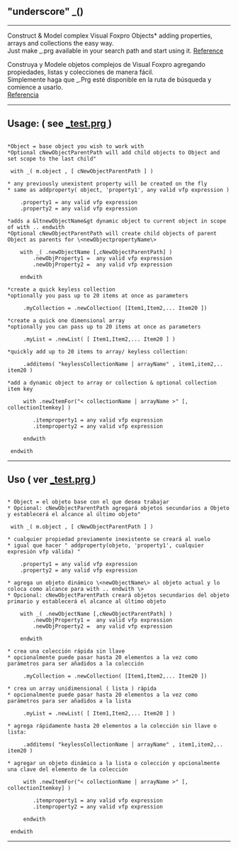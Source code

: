   
## "underscore" \_() 

********************************

Construct &amp; Model complex Visual Foxpro Objects*  adding properties, arrays and collections the easy way.  
Just make \_.prg available in your search path and start using it. 
<a  href='#en'> Reference </a>


Construya y Modele objetos complejos de Visual Foxpro agregando propiedades, listas y colecciones de manera fácil.  
Simplemente haga que \_.Prg esté disponible en la ruta de búsqueda y comience a usarlo.  
<a href='#es'> Referencia <a>

**********************************
<a id='en'></a>
## Usage: ( see <a href='https://github.com/nftools/underscore/blob/master/_Test.prg'> \_test.prg </a>)

```

*Object = base object you wish to work with
*Optional cNewObjectParentPath will add child objects to Object and set scope to the last child"

 with _( m.object , [ cNewObjectParentPath ] )  

* any previously unexistent property will be created on the fly
* same as addproperty( object, 'property1', any valid vfp expression )

	.property1 = any valid vfp expression
	.property2 = any valid vfp expression

*adds a &ltnewObjectName&gt dynamic object to current object in scope of with .. endwith
*Optional cNewObjectParentPath will create child objects of parent Object as parents for \<newObjectpropertyName\>

	with _( .newObjectName [,cNewObjectParentPath] )  
		.newObjProperty1 =  any valid vfp expression
		.newObjProperty2 =  any valid vfp expression

	endwith

*create a quick keyless collection
*optionally you pass up to 20 items at once as parameters

	 .myCollection = .newCollection( [Item1,Item2,... Item20 ]) 

*create a quick one dimensional array
*optionally you can pass up to 20 items at once as parameters

	 .myList = .newList( [ Item1,Item2,... Item20 ] ) 

*quickly add up to 20 items to array/ keyless collection:

	 .additems( "keylessCollectionName │ arrayName" , item1,item2,.. item20 ) 

*add a dynamic object to array or collection & optional collection item key

	 with .newItemFor("< collectionName │ arrayName >" [, collectionItemkey] )

		.itemproperty1 = any valid vfp expression
		.itemproperty2 = any valid vfp expression

	 endwith

 endwith
```



**************************************************************

<a id='es'></a>
##  Uso ( ver <a href='https://github.com/nftools/underscore/blob/master/_Test.prg'> \_test.prg </a>)

```

* Object = el objeto base con el que desea trabajar
* Opcional: cNewObjectParentPath agregará objetos secundarios a Objeto y establecerá el alcance al último objeto"

 with _( m.object , [ cNewObjectParentPath ] )  

* cualquier propiedad previamente inexistente se creará al vuelo 
* igual que hacer " addproperty(objeto, 'property1', cualquier expresión vfp válida) "

	.property1 = any valid vfp expression
	.property2 = any valid vfp expression

* agrega un objeto dinámico \<newObjectName\> al objeto actual y lo coloca como alcance para with .. endwith \>
* Opcional: cNewObjectParentPath creará objetos secundarios del objeto primario y establecerá el alcance al último objeto 

	with _( .newObjectName [,cNewObjectParentPath] )  
		.newObjProperty1 =  any valid vfp expression
		.newObjProperty2 =  any valid vfp expression

	endwith 
	
* crea una colección rápida sin llave  
* opcionalmente puede pasar hasta 20 elementos a la vez como parámetros para ser añadidos a la colección

	 .myCollection = .newCollection( [Item1,Item2,... Item20 ]) 

* crea un array unidimensional ( lista ) rápida  
* opcionalmente puede pasar hasta 20 elementos a la vez como parámetros para ser añadidos a la lista 

	 .myList = .newList( [ Item1,Item2,... Item20 ] ) 

* agrega rápidamente hasta 20 elementos a la colección sin llave o lista: 

	 .additems( "keylessCollectionName │ arrayName" , item1,item2,.. item20 ) 

* agregar un objeto dinámico a la lista o colección y opcionalmente una clave del elemento de la colección 

	 with .newItemFor("< collectionName │ arrayName >" [, collectionItemkey] )

		.itemproperty1 = any valid vfp expression
		.itemproperty2 = any valid vfp expression

	 endwith

 endwith
```



**************************************************************
